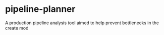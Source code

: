# pipeline-planner
A production pipeline analysis tool aimed to help prevent bottlenecks in the create mod
